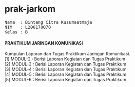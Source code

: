 # prak-jarkom
<pre>
Nama  : Bintang Citra Kusumaatmaja
NIM   : L200170078
Kelas : B
</pre>


<h4> PRAKTIKUM JARINGAN KOMUNIKASI </h4>
Kumpulan Laporan dan Tugas Praktikum Jaringan Komunikasi.<br>
[1] MODUL-2 : Berisi Laporan Kegiatan dan Tugas Praktikum<br>
[2] MODUL-3 : Berisi Laporan Kegiatan dan Tugas Praktikum<br>
[3] MODUL-4 : Berisi Laporan Kegiatan dan Tugas Praktikum<br>
[4] MODUL-5 : Berisi Laporan Kegiatan dan Tugas Praktikum<br>
[5] MODUL-6 : Berisi Laporan Kegiatan dan Tugas Praktikum<br>
